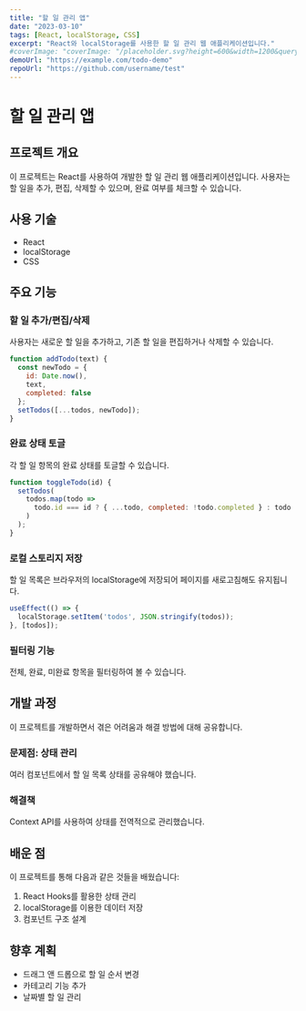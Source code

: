 ```yaml
---
title: "할 일 관리 앱"
date: "2023-03-10"
tags: [React, localStorage, CSS]
excerpt: "React와 localStorage를 사용한 할 일 관리 웹 애플리케이션입니다."
#coverImage: "coverImage: "/placeholder.svg?height=600&width=1200&query=TODO-APP"
demoUrl: "https://example.com/todo-demo"
repoUrl: "https://github.com/username/test"
---
```


# 할 일 관리 앱

## 프로젝트 개요

이 프로젝트는 React를 사용하여 개발한 할 일 관리 웹 애플리케이션입니다. 사용자는 할 일을 추가, 편집, 삭제할 수 있으며, 완료 여부를 체크할 수 있습니다.

## 사용 기술

- React
- localStorage
- CSS

## 주요 기능

### 할 일 추가/편집/삭제

사용자는 새로운 할 일을 추가하고, 기존 할 일을 편집하거나 삭제할 수 있습니다.

```jsx
function addTodo(text) {
  const newTodo = {
    id: Date.now(),
    text,
    completed: false
  };
  setTodos([...todos, newTodo]);
}
```

### 완료 상태 토글

각 할 일 항목의 완료 상태를 토글할 수 있습니다.

```jsx
function toggleTodo(id) {
  setTodos(
    todos.map(todo =>
      todo.id === id ? { ...todo, completed: !todo.completed } : todo
    )
  );
}
```

### 로컬 스토리지 저장

할 일 목록은 브라우저의 localStorage에 저장되어 페이지를 새로고침해도 유지됩니다.

```jsx
useEffect(() => {
  localStorage.setItem('todos', JSON.stringify(todos));
}, [todos]);
```

### 필터링 기능

전체, 완료, 미완료 항목을 필터링하여 볼 수 있습니다.

## 개발 과정

이 프로젝트를 개발하면서 겪은 어려움과 해결 방법에 대해 공유합니다.

### 문제점: 상태 관리

여러 컴포넌트에서 할 일 목록 상태를 공유해야 했습니다.

### 해결책

Context API를 사용하여 상태를 전역적으로 관리했습니다.

## 배운 점

이 프로젝트를 통해 다음과 같은 것들을 배웠습니다:

1. React Hooks를 활용한 상태 관리
2. localStorage를 이용한 데이터 저장
3. 컴포넌트 구조 설계

## 향후 계획

- 드래그 앤 드롭으로 할 일 순서 변경
- 카테고리 기능 추가
- 날짜별 할 일 관리
